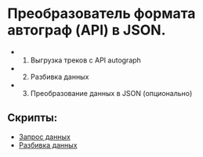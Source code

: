 # Преобразователь формата автограф (API) в JSON.

* 1. Выгрузка треков с API autograph
* 2. Разбивка данных
* 3. Преобразование данных в JSON (опционально)

## Скрипты:
* [Запрос данных](loadTrack.py)
* [Разбивка данных](parsingData.py)

